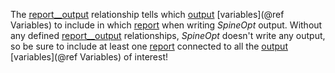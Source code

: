 The [report\_\_output](@ref) relationship tells which [output](@ref) [variables](@ref Variables) to include
in which [report](@ref) when writing *SpineOpt* output.
Without any defined [report\_\_output](@ref) relationships, *SpineOpt* doesn't write any output,
so be sure to include at least one [report](@ref) connected to all the [output](@ref) [variables](@ref Variables) of interest!